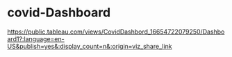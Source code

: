 # covid-Dashboard
https://public.tableau.com/views/CovidDashbord_16654722079250/Dashboard1?:language=en-US&publish=yes&:display_count=n&:origin=viz_share_link
